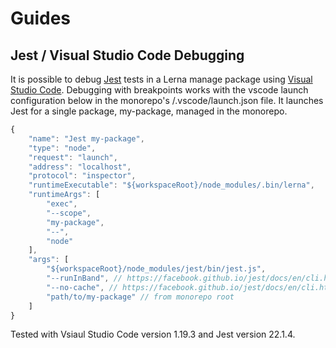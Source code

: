 # Guides

## Jest / Visual Studio Code Debugging
It is possible to debug [Jest](https://facebook.github.io/jest/) tests in a Lerna manage package using [Visual Studio Code](https://code.visualstudio.com/). Debugging with breakpoints works with the vscode launch configuration below in the monorepo's <root>/.vscode/launch.json file. It launches Jest for a single package, my-package, managed in the monorepo.

```javascript
{
    "name": "Jest my-package",
    "type": "node",
    "request": "launch",
    "address": "localhost",
    "protocol": "inspector",
    "runtimeExecutable": "${workspaceRoot}/node_modules/.bin/lerna",
    "runtimeArgs": [
        "exec",
        "--scope",
        "my-package",
        "--",
        "node"
    ],
    "args": [
        "${workspaceRoot}/node_modules/jest/bin/jest.js",
        "--runInBand", // https://facebook.github.io/jest/docs/en/cli.html#runinband - don't parallelize
        "--no-cache", // https://facebook.github.io/jest/docs/en/cli.html#cache - just avoid caching issues
        "path/to/my-package" // from monorepo root
    ]
}
```
Tested with Vsiaul Studio Code version 1.19.3 and Jest version 22.1.4.